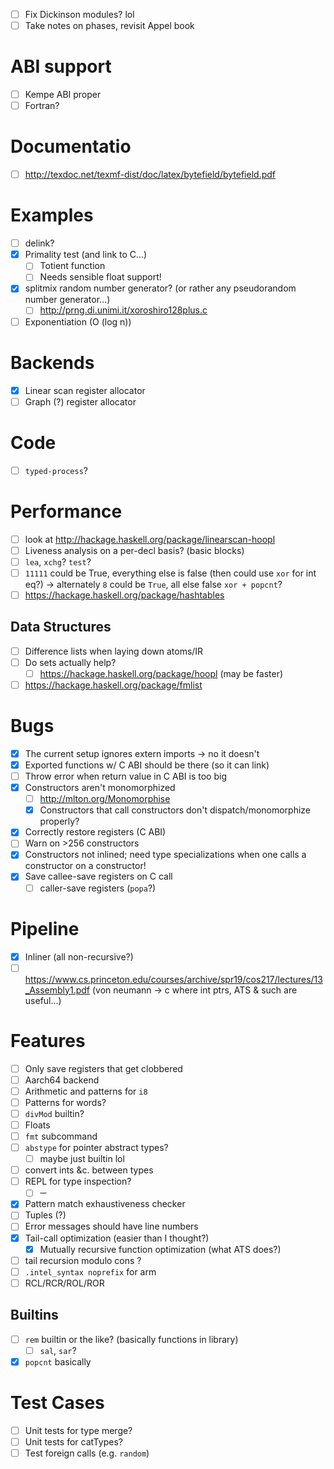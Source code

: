 - [ ] Fix Dickinson modules? lol
- [ ] Take notes on phases, revisit Appel book
# ABI support
- [ ] Kempe ABI proper
- [ ] Fortran?
# Documentatio
- [ ] http://texdoc.net/texmf-dist/doc/latex/bytefield/bytefield.pdf
# Examples
- [ ] delink?
- [x] Primality test (and link to C...)
  - [ ] Totient function
  - [ ] Needs sensible float support!
- [x] splitmix random number generator? (or rather any pseudorandom number
  generator...)
  - [ ] http://prng.di.unimi.it/xoroshiro128plus.c
- [ ] Exponentiation (O (log n))
# Backends
- [x] Linear scan register allocator
- [ ] Graph (?) register allocator
# Code
- [ ] `typed-process`?
# Performance
- [ ] look at http://hackage.haskell.org/package/linearscan-hoopl
- [ ] Liveness analysis on a per-decl basis? (basic blocks)
- [ ] `lea`, `xchg`? `test`?
- [ ] `11111` could be True, everything else is false (then could use `xor` for
  int eq?) -> alternately `8` could be `True`, all else false `xor + popcnt`?
- [ ] https://hackage.haskell.org/package/hashtables
## Data Structures
- [ ] Difference lists when laying down atoms/IR
- [ ] Do sets actually help?
  - [ ] https://hackage.haskell.org/package/hoopl (may be faster)
- [ ] https://hackage.haskell.org/package/fmlist
# Bugs
- [x] The current setup ignores extern imports -> no it doesn't
- [x] Exported functions w/ C ABI should be there (so it can link)
- [ ] Throw error when return value in C ABI is too big
- [x] Constructors aren't monomorphized
  - [ ] http://mlton.org/Monomorphise
  - [x] Constructors that call constructors don't dispatch/monomorphize
    properly?
- [x] Correctly restore registers (C ABI)
- [ ] Warn on >256 constructors
- [x] Constructors not inlined; need type specializations when one calls
  a constructor on a constructor!
- [x] Save callee-save registers on C call
  - [ ] caller-save registers (`popa`?)
# Pipeline
- [x] Inliner (all non-recursive?)
- [ ] https://www.cs.princeton.edu/courses/archive/spr19/cos217/lectures/13_Assembly1.pdf (von neumann -> c where int ptrs, ATS & such are useful...)
# Features
- [ ] Only save registers that get clobbered
- [ ] Aarch64 backend
- [ ] Arithmetic and patterns for `i8`
- [ ] Patterns for words?
- [ ] `divMod` builtin?
- [ ] Floats
- [ ] `fmt` subcommand
- [ ] `abstype` for pointer abstract types?
  - [ ] maybe just builtin lol
- [ ] convert ints &c. between types
- [ ] REPL for type inspection?
  - [ ] ─
- [x] Pattern match exhaustiveness checker
- [ ] Tuples (?)
- [ ] Error messages should have line numbers
- [x] Tail-call optimization (easier than I thought?)
  - [x]  Mutually recursive function optimization (what ATS does?)
- [ ] tail recursion modulo cons ?
- [ ] `.intel_syntax noprefix` for arm
- [ ] RCL/RCR/ROL/ROR
## Builtins
- [ ] `rem` builtin or the like? (basically functions in library)
  - [ ] `sal`, `sar`?
- [x] `popcnt` basically
# Test Cases
- [ ] Unit tests for type merge?
- [ ] Unit tests for catTypes?
- [ ] Test foreign calls (e.g. `random`)
